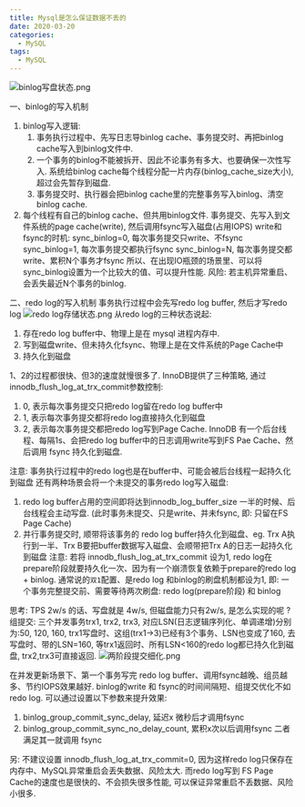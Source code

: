 ```yaml
---
title: Mysql是怎么保证数据不丢的
date: 2020-03-20
categories:
  - MySQL
tags:
  - MySQL
---
```

![binlog写盘状态.png](https://upload-images.jianshu.io/upload_images/14027542-56a40a40793fd005.png?imageMogr2/auto-orient/strip%7CimageView2/2/w/440)

一、binlog的写入机制
1. binlog写入逻辑: 
   1) 事务执行过程中、先写日志导binlog cache、事务提交时、再把binlog cache写入到binlog文件中.
   2) 一个事务的binlog不能被拆开、因此不论事务有多大、也要确保一次性写入. 系统给binlog cache每个线程分配一片内存(binlog_cache_size大小), 超过会先暂存到磁盘.
   3) 事务提交时、执行器会把binlog cache里的完整事务写入binlog、清空binlog cache.
2. 每个线程有自己的binlog cache、但共用binlog文件.
   事务提交、先写入到文件系统的page cache(write), 然后调用fsync写入磁盘(占用IOPS)
   write和fsync的时机:
   sync_binlog=0, 每次事务提交只write、不fsync
   sync_binlog=1, 每次事务提交都执行fsync
   sync_binlog=N, 每次事务提交都write、累积N个事务才fsync
   所以、在出现IO瓶颈的场景里、可以将sync_binlog设置为一个比较大的值、可以提升性能.
   风险: 若主机异常重启、会丢失最近N个事务的binlog.

二、redo log的写入机制
事务执行过程中会先写redo log buffer, 然后才写redo log
![redo log存储状态.png](https://upload-images.jianshu.io/upload_images/14027542-c93a7e2e48dc724e.png?imageMogr2/auto-orient/strip%7CimageView2/2/w/1240)
从redo log的三种状态说起:
1. 存在redo log buffer中、物理上是在 mysql 进程内存中.
2. 写到磁盘write、但未持久化fsync、物理上是在文件系统的Page Cache中
3. 持久化到磁盘

1、2的过程都很快、但3的速度就慢很多了. InnoDB提供了三种策略, 通过 innodb_flush_log_at_trx_commit参数控制:
1. 0, 表示每次事务提交只把redo log留在redo log buffer中
2. 1, 表示每次事务提交都将redo log直接持久化到磁盘
3. 2, 表示每次事务提交都把redo log写到Page Cache.
InnoDB 有一个后台线程、每隔1s、会把redo log buffer中的日志调用write写到FS Pae Cache、然后调用 fsync 持久化到磁盘.

注意: 事务执行过程中的redo log也是在buffer中、可能会被后台线程一起持久化到磁盘
还有两种场景会将一个未提交的事务redo log写入磁盘:
1. redo log buffer占用的空间即将达到innodb_log_buffer_size 一半的时候、后台线程会主动写盘. (此时事务未提交、只是write、并未fsync, 即: 只留在FS Page Cache)
2. 并行事务提交时, 顺带将该事务的 redo log buffer持久化到磁盘、eg. Trx A执行到一半、Trx B要把buffer数据写入磁盘、会顺带把Trx A的日志一起持久化到磁盘
注意: 若将 innodb_flush_log_at_trx_commit 设为1, redo log在prepare阶段就要持久化一次、因为有一个崩溃恢复依赖于prepare的redo log + binlog.
通常说的`双1`配置、是redo log 和binlog的刷盘机制都设为1, 即: 一个事务完整提交前、需要等待两次刷盘: redo log(prepare阶段) 和 binlog

思考: TPS 2w/s 的话、写盘就是 4w/s, 但磁盘能力只有2w/s, 是怎么实现的呢 ?
组提交: 三个并发事务trx1, trx2, trx3, 对应LSN(日志逻辑序列化、单调递增)分别为:50, 120, 160, trx1写盘时、这组(trx1->3)已经有3个事务、LSN也变成了160, 去写盘时、带的LSN=160, 等trx1返回时、所有LSN<160的redo log都已持久化到磁盘, trx2,trx3可直接返回.
![两阶段提交细化.png](https://upload-images.jianshu.io/upload_images/14027542-1044eab2470e5e22.png?imageMogr2/auto-orient/strip%7CimageView2/2/w/240)

在并发更新场景下、第一个事务写完 redo log buffer、调用fsync越晚、组员越多、节约IOPS效果越好.
binlog的write 和 fsync的时间间隔短、组提交优化不如redo log. 
可以通过设置以下参数来提升效果:
1. binlog_group_commit_sync_delay, 延迟x 微秒后才调用fsync
2. binlog_group_commit_sync_no_delay_count, 累积x次以后调用fsync
二者满足其一就调用 fsync

另: 不建议设置 innodb_flush_log_at_trx_commit=0, 因为这样redo log只保存在内存中、MySQL异常重启会丢失数据、风险太大. 而redo log写到 FS Page Cache的速度也是很快的、不会损失很多性能, 可以保证异常重启不丢数据、风险小很多.
